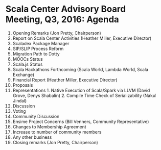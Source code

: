 # Scala Center Advisory Board Meeting, Q3, 2016: Agenda

1. Opening Remarks (Jon Pretty, Chairperson)
2. Report on Scala Center Activities (Heather Miller, Executive Director)
  1. Scaladex Package Manager
  2. SIP/SLIP Process Reform
  3. Migration Path to Dotty
  4. MOOCs Status
  5. Scala.js Status
  6. Scala Hackathons Forthcoming (Scala World, Lambda World, Scala Exchange)
3. Financial Report (Heather Miller, Executive Director)
4. Proposals
  1. Representations
    1. Native Execution of Scala/Spark via LLVM (David Grove, Denys Shabalin)
    2. Compile Time Check of Serializability (Nakul Jindal)
  2. Discussion
  3. Voting
5. Community Discussion
  1. Ensime Project Concerns (Bill Venners, Community Representative)
6. Changes to Membership Agreement
  1. Increase to number of community members
7. Any other business
8. Closing remarks (Jon Pretty, Chairperson)
